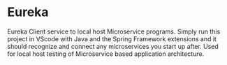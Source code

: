 # Eureka

Eureka Client service to local host Microservice programs. Simply run this project in VScode with Java and the Spring Framework extensions and it should recognize and connect any microservices you start up after. Used for local host testing of Microservice based application architecture.
